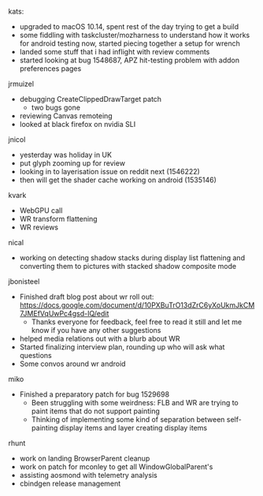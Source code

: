 kats:
  * upgraded to macOS 10.14, spent rest of the day trying to get a build
  * some fiddling with taskcluster/mozharness to understand how it works for android testing now, started piecing together a setup for wrench
  * landed some stuff that i had inflight with review comments
  * started looking at bug 1548687, APZ hit-testing problem with addon preferences pages

jrmuizel
  * debugging CreateClippedDrawTarget patch
    * two bugs gone
  * reviewing Canvas remoteing
  * looked at black firefox on nvidia SLI 

jnicol
  * yesterday was holiday in UK
  * put glyph zooming up for review
  * looking in to layerisation issue on reddit next (1546222)
  * then will get the shader cache working on android (1535146)

kvark
  * WebGPU call
  * WR transform flattening
  * WR reviews

nical
  * working on detecting shadow stacks during display list flattening and converting them to pictures with stacked shadow composite mode

jbonisteel
  * Finished draft blog post about wr roll out: https://docs.google.com/document/d/10PXBuTrO13dZrC6yXoUkmJkCM7JMEfVqUwPc4gsd-IQ/edit
    * Thanks everyone for feedback, feel free to read it still and let me know if you have any other suggestions
  * helped media relations out with a blurb about WR
  * Started finalizing interview plan, rounding up who will ask what questions
  * Some convos around wr android

miko
  * Finished a preparatory patch for bug 1529698
    * Been struggling with some weirdness: FLB and WR are trying to paint items that do not support painting
    * Thinking of implementing some kind of separation between self-painting display items and layer creating display items

rhunt
  * work on landing BrowserParent cleanup
  * work on patch for mconley to get all WindowGlobalParent's
  * assisting aosmond with telemetry analysis
  * cbindgen release management
